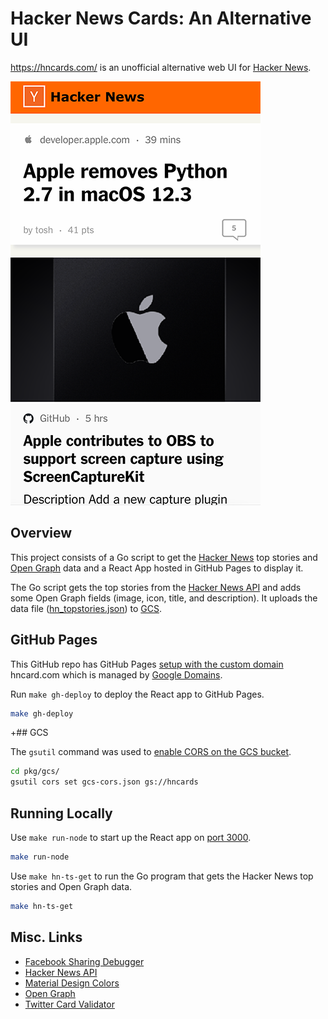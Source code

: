 # Hacker News Cards: An Alternative UI

<https://hncards.com/> is an unofficial alternative web UI for [Hacker News](https://news.ycombinator.com/).

[![Hacker News](hncards-ss.png)](https://hncards.com/)

## Overview

This project consists of a Go script to get the [Hacker News](https://news.ycombinator.com/) top stories and [Open Graph](https://ogp.me/) data and a React App hosted in GitHub Pages to display it.

The Go script gets the top stories from the [Hacker News API](https://github.com/HackerNews/API) and adds some Open Graph fields (image, icon, title, and description). It uploads the data file ([hn_topstories.json](https://storage.googleapis.com/hncards/hn_topstories.json)) to [GCS](https://console.cloud.google.com/storage/browser/_details/hncards/hn_topstories.json?project=hncards).

## GitHub Pages

This GitHub repo has GitHub Pages [setup with the custom domain](https://github.com/hughmandeville/hncards/settings/pages) hncard.com which is managed by [Google Domains](https://domains.google.com/registrar/hncards.com/dns).

Run `make gh-deploy` to deploy the React app to GitHub Pages.

```sh
make gh-deploy
```

+## GCS

The `gsutil` command was used to [enable CORS on the GCS bucket](https://cloud.google.com/storage/docs/configuring-cors#gsutil).

```sh
cd pkg/gcs/
gsutil cors set gcs-cors.json gs://hncards
```

## Running Locally

Use `make run-node` to start up the React app on [port 3000](http://localhost:3000/).

```sh
make run-node
```

Use `make hn-ts-get` to run the Go program that gets the Hacker News top stories and Open Graph data.

```sh
make hn-ts-get
```

## Misc. Links

- [Facebook Sharing Debugger](https://developers.facebook.com/tools/debug/)
- [Hacker News API](https://github.com/HackerNews/API)
- [Material Design Colors](https://material.io/design/color/the-color-system.html)
- [Open Graph](https://ogp.me/)
- [Twitter Card Validator](https://cards-dev.twitter.com/validator)
